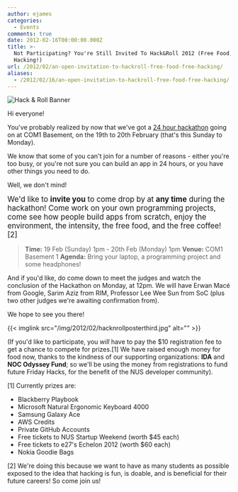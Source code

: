 ```yaml
---
author: ejames
categories:
  - Events
comments: true
date: 2012-02-16T00:00:00.000Z
title: >-
  Not Participating? You're Still Invited To Hack&Roll 2012 (Free Food, Free
  Hacking!)
url: /2012/02/an-open-invitation-to-hackroll-free-food-free-hacking/
aliases:
  - /2012/02/16/an-open-invitation-to-hackroll-free-food-free-hacking/
---
```


![Hack & Roll Banner](/img/2012/02/hrbanner.gif)

Hi everyone!

You've probably realized by now that we've got a <a href="/hack-and-roll/">24 hour hackathon</a> going on at COM1 Basement, on the 19th to 20th February (that's this Sunday to Monday).

We know that some of you can't join for a number of reasons - either you're too busy, or you're not sure you can build an app in 24 hours, or you have other things you need to do.

Well, we don't mind!

<big>We'd like to <strong>invite you</strong> to come drop by at <strong>any time</strong> during the hackathon! Come work on your own programming projects, come see how people build apps from scratch, enjoy the environment, the intensity, the free food, and the free coffee! [2]</big>

<blockquote><strong>Time:</strong> 19 Feb (Sunday) 1pm - 20th Feb (Monday) 1pm
<strong>Venue:</strong> COM1 Basement 1
<strong>Agenda:</strong> Bring your laptop, a programming project and some headphones!
</blockquote>

And if you'd like, do come down to meet the judges and watch the conclusion of the Hackathon on Monday, at 12pm. We will have Erwan Macé from Google, Sarim Aziz from RIM, Professor Lee Wee Sun from SoC (plus two other judges we're awaiting confirmation from).

We hope to see you there!

{{< imglink src="/img/2012/02/hacknrollposterthird.jpg" alt="" >}}
<br/>

(If you'd like to participate, you <em>will</em> have to pay the $10 registration fee to get a chance to compete for prizes.[1] We have raised enough money for food now, thanks to the kindness of our supporting organizations: <strong>IDA</strong> and <strong>NOC Odyssey Fund</strong>; so we'll be using the money from registrations to fund future Friday Hacks, for the benefit of the NUS developer community).

[1] Currently prizes are:
<ul>
<li>Blackberry Playbook</li>
<li>Microsoft Natural Ergonomic Keyboard 4000</li>
<li>Samsung Galaxy Ace</li>
<li>AWS Credits</li>
<li>Private GitHub Accounts</li>
<li>Free tickets to NUS Startup Weekend (worth $45 each)</li>
<li>Free tickets to e27's Echelon 2012 (worth $60 each)</li>
<li>Nokia Goodie Bags</li>
</ul>

[2] We're doing this because we want to have as many students as possible exposed to the idea that hacking is fun, is doable, and is beneficial for their future careers! So come join us!

